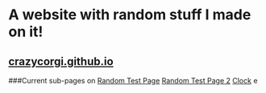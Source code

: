 # A website with random stuff I made on it!
## [crazycorgi.github.io](https://crazycorgi.github.io)

###Current sub-pages on
[Random Test Page](https://crazycorgi.github.io/)
[Random Test Page 2](https://crazycorgi.github.io/test)
[Clock](https://crazycorgi.github.io/clock)
e
